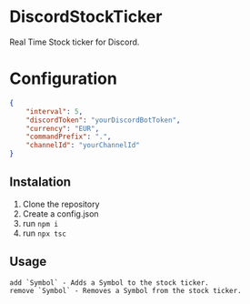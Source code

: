 # DiscordStockTicker
Real Time Stock ticker for Discord.

# Configuration

```json
{
    "interval": 5,
    "discordToken": "yourDiscordBotToken",
    "currency": "EUR",
    "commandPrefix": ".",
    "channelId": "yourChannelId"
}
```
## Instalation

1. Clone the repository
2. Create a config.json
3. run `npm i`
4. run `npx tsc`
## Usage
```
add `Symbol` - Adds a Symbol to the stock ticker.
remove `Symbol` - Removes a Symbol from the stock ticker.
```